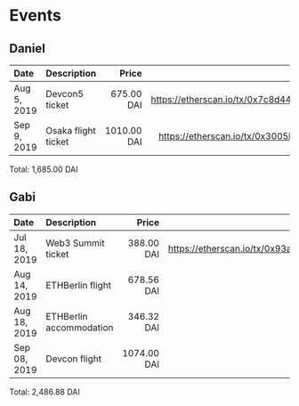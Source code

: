 # Events

## Daniel

| Date        | Description         |       Price |                                                                                           Tx |
| :---------- | :------------------ | ----------: | -------------------------------------------------------------------------------------------: |
| Aug 5, 2019 | Devcon5 ticket      |  675.00 DAI | <https://etherscan.io/tx/0x7c8d44696adc4c3293b2f912cb1c75dcf55b4b1d3b57e07d1026dd8abe39fbc0> |
| Sep 9, 2019 | Osaka flight ticket | 1010.00 DAI | <https://etherscan.io/tx/0x3005bcefd1a5b4dd7ff9d9c8f971d5d711dce89c58cbcbfc73fe8b8723563118> |

Total: 1,685.00 DAI

## Gabi

| Date         | Description             |       Price |                                                                                           Tx |
| :----------- | :---------------------- | ----------: | -------------------------------------------------------------------------------------------: |
| Jul 18, 2019 | Web3 Summit ticket      |  388.00 DAI | <https://etherscan.io/tx/0x93a646b5b0d2ef2e2f0da741c4442e37bd81bba47c6cee2abbfe4148ae2bf81e> |
| Aug 14, 2019 | ETHBerlin flight        |  678.56 DAI |                                                                                            - |
| Aug 18, 2019 | ETHBerlin accommodation |  346.32 DAI |                                                                                            - |
| Sep 08, 2019 | Devcon flight           | 1074.00 DAI |                                                                                            - |

Total: 2,486.88 DAI
